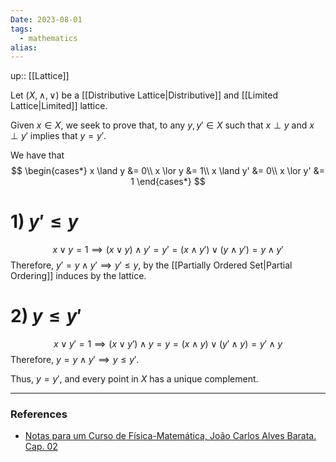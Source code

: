 ```yaml
---
Date: 2023-08-01
tags:
  - mathematics
alias: 
---
```

up:: [[Lattice]]

Let $(X, \land, \lor)$ be a [[Distributive Lattice|Distributive]] and [[Limited Lattice|Limited]] lattice.

Given $x \in X$, we seek to prove that, to any $y, y' \in X$ such that $x \perp y$ and $x \perp y'$ implies that $y = y'$.

We have that
$$
\begin{cases*}
x \land y &= 0\\
x \lor y &= 1\\
x \land y' &= 0\\
x \lor y' &= 1
\end{cases*}
$$

# 1) $y' \leq y$
$$
x \lor y = 1 \implies (x \lor y) \land y' = y' = (x \land y') \lor (y \land y') = y \land y'
$$
Therefore, $y' = y \land y' \implies y' \leq y$, by the [[Partially Ordered Set|Partial Ordering]] induces by the lattice.

# 2) $y \leq y'$
$$
x \lor y' = 1 \implies (x \lor y') \land y = y = (x \land y) \lor (y' \land y) = y' \land y
$$
Therefore, $y = y \land y' \implies y \leq y'$. 

Thus, $y = y'$, and every point in $X$ has a unique complement.

---
### References
- [Notas para um Curso de Física-Matemática, João Carlos Alves Barata. Cap. 02](http://denebola.if.usp.br/~jbarata/Notas_de_aula/arquivos/nc-cap02.pdf)
